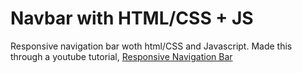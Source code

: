 # Navbar with HTML/CSS + JS

Responsive navigation bar woth html/CSS and Javascript. Made this through a youtube tutorial, [Responsive Navigation Bar](https://www.youtube.com/watch?v=gXkqy0b4M5g&t=5s)